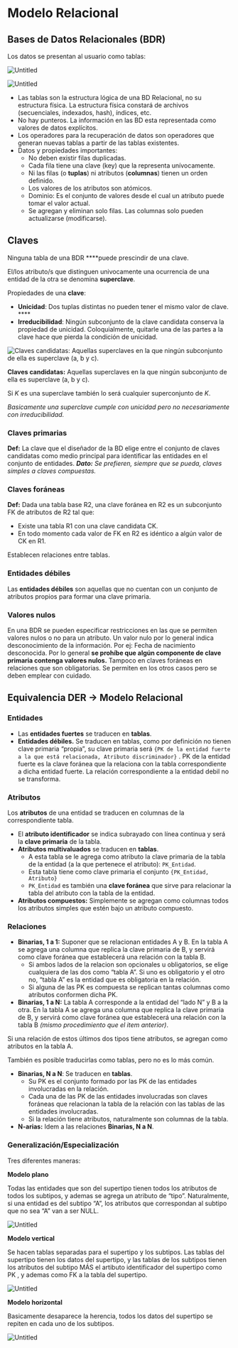 # Modelo Relacional

## Bases de Datos Relacionales (BDR)

Los datos se presentan al usuario como tablas:

![Untitled](Modelo%20Relacional%20f990e5e9ef774104a963513a9f685cb5/Untitled.png)

![Untitled](Modelo%20Relacional%20f990e5e9ef774104a963513a9f685cb5/Untitled%201.png)

- Las tablas son la estructura lógica de una BD Relacional, no su estructura física. La estructura física constará de archivos (secuenciales, indexados, hash), índices, etc.
- No hay punteros. La información en las BD esta representada como valores de datos explícitos.
- Los operadores para la recuperación de datos son operadores que generan nuevas tablas a partir de las tablas existentes.
- Datos y propiedades importantes:
    - No deben existir filas duplicadas.
    - Cada fila tiene una clave (key) que la representa unívocamente.
    - Ni las filas (o **tuplas**) ni atributos (**columnas**) tienen un orden definido.
    - Los valores de los atributos son atómicos.
    - Dominio: Es el conjunto de valores desde el cual un atributo puede tomar el valor actual.
    - Se agregan y eliminan solo filas. Las columnas solo pueden actualizarse (modificarse).

## Claves

Ninguna tabla de una BDR ****puede prescindir de una clave.

El/los atributo/s que distinguen univocamente una ocurrencia de una entidad de la otra se denomina **superclave**.

Propiedades de una **clave**:

- **Unicidad**: Dos tuplas distintas no pueden tener el mismo valor de clave. ****
- **Irreducibilidad**: Ningún subconjunto de la clave candidata conserva la propiedad de unicidad. Coloquialmente, quitarle una de las partes a la clave hace que pierda la condición de unicidad.

![**Claves candidatas:** Aquellas superclaves en la que ningún subconjunto de ella es superclave (a, b y c).](Modelo%20Relacional%20f990e5e9ef774104a963513a9f685cb5/Untitled%202.png)

**Claves candidatas:** Aquellas superclaves en la que ningún subconjunto de ella es superclave (a, b y c).

Si $K$ es una superclave también lo será cualquier superconjunto de $K$.

*Basicamente una superclave cumple con unicidad pero no necesariamente con irreducibilidad.*

### Claves primarias

**Def:** La clave que el diseñador de la BD elige entre el conjunto de claves candidatas como medio principal para identificar las entidades en el conjunto de entidades. ***Dato:** Se prefieren, siempre que se pueda, claves simples a claves compuestas.*

### Claves foráneas

**Def:** Dada una tabla base R2, una clave foránea en R2 es un subconjunto FK de atributos de R2 tal que:

- Existe una tabla R1 con una clave candidata CK.
- En todo momento cada valor de FK en R2 es idéntico a algún valor de CK en R1.

Establecen relaciones entre tablas.

### Entidades débiles

Las **entidades débiles** son aquellas que no cuentan con un conjunto de atributos propios para formar una clave primaria.

### **Valores nulos**

En una BDR se pueden especificar restricciones en las que se permiten valores nulos o no para un atributo. Un valor nulo por lo general indica desconocimiento de la información. Por ej: Fecha de nacimiento desconocida.
Por lo general **se prohíbe que algún componente de clave primaria contenga valores nulos.** Tampoco en claves foráneas en relaciones que son obligatorias. Se permiten en los otros casos pero se deben emplear con cuidado.

## Equivalencia DER → Modelo Relacional

### Entidades

- Las **entidades fuertes** se traducen en **tablas**.
- **Entidades débiles.** Se traducen en tablas, como por definición no tienen clave primaria “propia”, su clave primaria será `{PK de la entidad fuerte a la que está relacionada, Atributo discriminador}` . PK de la entidad fuerte es la clave foránea que la relaciona con la tabla correspondiente a dicha entidad fuerte. La relación correspondiente a la entidad debil no se transforma.

### Atributos

Los **atributos** de una entidad se traducen en columnas de la correspondiente tabla.

- El **atributo identificador** se indica subrayado con línea continua y será la **clave primaria** de la tabla.
- **Atributos multivaluados** se traducen en **tablas**.
    - A esta tabla se le agrega como atributo la clave primaria de la tabla de la entidad (a la que pertenece el atributo): `PK_Entidad`.
    - Esta tabla tiene como clave primaria el conjunto `{PK_Entidad, Atributo}`
    - `PK_Entidad` es también una **clave foránea** que sirve para relacionar la tabla del atributo con la tabla de la entidad.
- **Atributos compuestos:** Simplemente se agregan como columnas todos los atributos simples que estén bajo un atributo compuesto.

### **Relaciones**

- **Binarias, 1 a 1:**  Suponer que se relacionan entidades A y B. En la tabla A se agrega una columna que replica la clave primaria de B, y servirá como clave foránea que establecerá una relación con la tabla B.
    - Si ambos lados de la relacion son opcionales u obligatorios, se elige cualquiera de las dos como “tabla A”. Si uno es obligatorio y el otro no, “tabla A” es la entidad que es obligatoria en la relación.
    - Si alguna de las PK es compuesta se replican tantas columnas como atributos conformen dicha PK.
- **Binarias, 1 a N:**  La tabla A corresponde a la entidad del “lado N” y B a la otra. En la tabla A se agrega una columna que replica la clave primaria de B, y servirá como clave foránea que establecerá una relación con la tabla B *(mismo procedimiento que el item anterior)*.

Si una relación de estos últimos dos tipos tiene atributos, se agregan como atributos en la tabla A.

También es posible traducirlas como tablas, pero no es lo más común.

- **Binarias, N a N**: Se traducen en **tablas**.
    - Su PK es el conjunto formado por las PK de las entidades involucradas en la relación.
    - Cada una de las PK de las entidades involucradas son claves foráneas que relacionan la tabla de la relación con las tablas de las entidades involucradas.
    - Si la relación tiene atributos, naturalmente son columnas de la tabla.
- **N-arias:** Idem a las relaciones **Binarias, N a N**.

### Generalización/Especialización

Tres diferentes maneras:

**Modelo plano**

Todas las entidades que son del supertipo tienen todos los atributos de todos los subtipos, y ademas se agrega un atributo de “tipo”. Naturalmente, si una entidad es del subtipo “A”, los atributos que correspondan al subtipo que no sea “A” van a ser NULL.

![Untitled](Modelo%20Relacional%20f990e5e9ef774104a963513a9f685cb5/Untitled%203.png)

**Modelo vertical**

Se hacen tablas separadas para el supertipo y los subtipos. Las tablas del supertipo tienen los datos del supertipo, y las tablas de los subtipos tienen los atributos del subtipo MÁS el artibuto identificador del supertipo como PK , y ademas como FK a la tabla del supertipo.

![Untitled](Modelo%20Relacional%20f990e5e9ef774104a963513a9f685cb5/Untitled%204.png)

**Modelo horizontal**

Basicamente desaparece la herencia, todos los datos del supertipo se repiten en cada uno de los subtipos.

![Untitled](Modelo%20Relacional%20f990e5e9ef774104a963513a9f685cb5/Untitled%205.png)